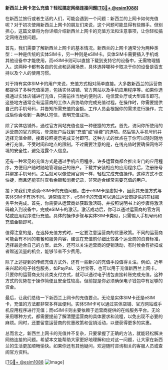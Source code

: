 **新西兰上网卡怎么充值？轻松搞定网络连接问题[[TG💪+ @esim1088](https://t.me/s/esim1088)]**

在新西兰旅行或者生活的人们，可能会遇到一个问题：新西兰的上网卡如何充值呢？对于初次使用新西兰上网卡的朋友们来说，这个问题可能显得有些棘手。但别担心，这篇文章将为你详细介绍新西兰上网卡的充值方法和注意事项，让你轻松搞定网络连接问题。

首先，我们需要了解新西兰上网卡的基本情况。新西兰的上网卡通常分为两种类型：一种是传统的实体SIM卡，另一种则是eSIM卡。实体SIM卡需要插入手机或其他设备中才能使用，而eSIM卡则可以直接下载到支持它的设备中，无需物理插入。这两种卡都有各自的优点和适用场景，具体选择哪种卡取决于你的设备是否支持以及个人的使用习惯。

对于持有实体SIM卡的用户来说，充值方式相对简单直接。大多数新西兰的运营商都提供了多种充值渠道，包括实体店铺、官方网站以及手机应用程序等。如果你选择通过实体店铺进行充值，只需前往当地的便利店、电信营业厅或大型超市即可。这些地方通常会有运营商的工作人员协助你完成充值过程。在操作时，你需要提供自己的手机号码，并告知所需充值的金额。工作人员会根据你的需求进行操作，完成后你会收到一条确认短信，表明充值成功。

除了实体店铺外，通过官方网站充值也是一种便捷的方式。首先，访问你所使用的运营商的官方网站，登录账户后找到“充值”或“续费”的选项。然后输入手机号码并选择充值金额，接着按照提示完成支付即可。这种方式的优点在于你可以随时随地进行充值，不受时间和地点的限制。不过需要注意的是，在线充值时要确保网络环境的安全性，避免泄露个人信息。

还有一种常见的充值方式是通过手机应用程序。许多运营商都会推出专门的应用程序，方便用户随时随地管理自己的账户。下载并安装相应的应用程序后，注册账号并绑定手机号码。之后就可以像使用官网一样，轻松完成充值操作。这种方式不仅快捷，而且还能实时查看余额和消费记录，非常适合经常需要充值的用户。

接下来我们来谈谈eSIM卡的充值问题。由于eSIM卡是虚拟卡，因此其充值方式与实体SIM卡有所不同。通常情况下，eSIM卡的充值可以通过运营商提供的在线服务平台完成。首先，你需要从运营商处获取激活码，并按照说明书上的步骤将激活码输入到设备中，完成eSIM卡的激活。激活成功后，你可以通过运营商的官方网站或应用程序进行充值。具体的操作步骤与实体SIM卡类似，只需输入手机号码和充值金额即可。

值得注意的是，在选择充值方式时，一定要注意运营商的优惠政策。不同的运营商可能会有不同的套餐和服务内容，建议在充值前仔细比较各个运营商的资费标准，选择最适合自己的方案。此外，还可以关注运营商的促销活动，有时候会有折扣或者赠送流量的机会，能够节省不少费用。

除了上述提到的传统充值方式外，还有一些新兴的充值手段值得关注。例如，近年来兴起的电子钱包服务，如PayPal、支付宝等，也可以用于充值新西兰上网卡。只要你的运营商支持此类支付方式，就可以通过电子钱包直接转账完成充值。这种方式的优势在于操作简便且安全性较高，但前提是你必须确保电子钱包中有足够的资金。

最后，让我们总结一下新西兰上网卡的充值要点。无论是实体SIM卡还是eSIM卡，充值的方法都非常多样且便利。实体SIM卡可以通过实体店铺、官方网站或手机应用程序进行充值；而eSIM卡则主要依赖于运营商提供的在线服务平台。无论采用哪种方式，都需要提前了解清楚运营商的具体要求和流程，以免出现不必要的麻烦。同时，还要留意运营商的优惠政策和促销活动，以便获得更多的实惠。

总而言之，新西兰上网卡的充值并不复杂，只要掌握了正确的方法，就能轻松解决网络连接的问题。希望本文能帮助大家更好地理解和应对这一问题，让大家在新西兰的生活更加顺畅愉快。如果你还有其他疑问，欢迎随时咨询相关的客服人员或查阅官方资料。

[[TG💪+ @esim1088](https://t.me/s/esim1088) ![Image](https://i.postimg.cc/4NQfJmqS/Snipaste-2025-05-13-00-14-12.png)]